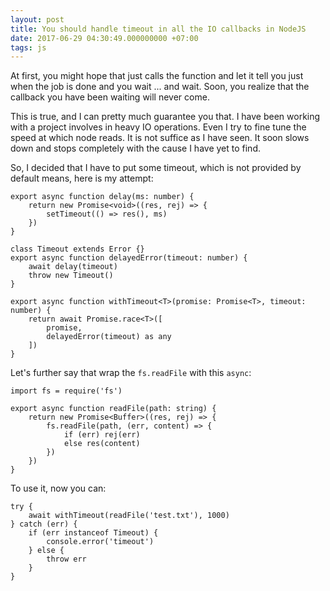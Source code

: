 ```yaml
---
layout: post
title: You should handle timeout in all the IO callbacks in NodeJS
date: 2017-06-29 04:30:49.000000000 +07:00
tags: js
---
```

At first, you might hope that just calls the function and let it tell you just when the job is done and you wait ... and wait. Soon, you realize that the callback you have been waiting will never come.

This is true, and I can pretty much guarantee you that. I have been working with a project involves in heavy IO operations. Even I try to fine tune the speed at which node reads. It is not suffice as I have seen. It soon slows down and stops completely with the cause I have yet to find. 

So, I decided that I have to put some timeout, which is not provided by default means, here is my attempt: 

```
export async function delay(ms: number) {
    return new Promise<void>((res, rej) => {
        setTimeout(() => res(), ms)
    })
}

class Timeout extends Error {}
export async function delayedError(timeout: number) {
    await delay(timeout)
    throw new Timeout()
}

export async function withTimeout<T>(promise: Promise<T>, timeout: number) {
    return await Promise.race<T>([
        promise,
        delayedError(timeout) as any
    ])
}
```

Let's further say that wrap the `fs.readFile` with this `async`:

```
import fs = require('fs')

export async function readFile(path: string) {
    return new Promise<Buffer>((res, rej) => {
        fs.readFile(path, (err, content) => {
            if (err) rej(err)
            else res(content)
        })
    })
}
```

To use it, now you can:

```
try {
    await withTimeout(readFile('test.txt'), 1000)
} catch (err) {
    if (err instanceof Timeout) {
        console.error('timeout')
    } else {
        throw err
    }
}
```

